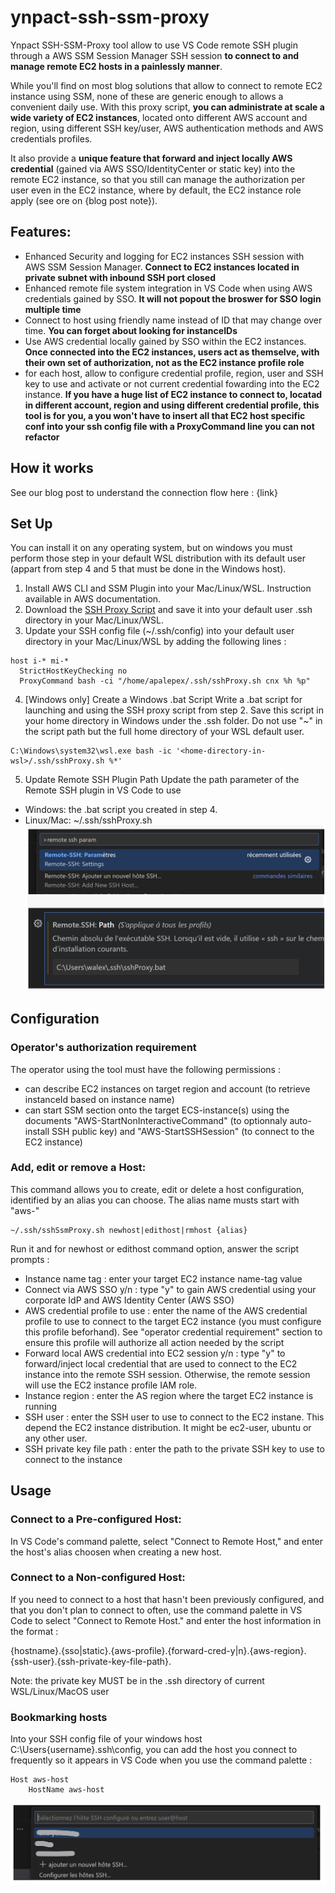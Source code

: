 # ynpact-ssh-ssm-proxy
Ynpact SSH-SSM-Proxy tool allow to use VS Code remote SSH plugin through a AWS SSM Session Manager SSH session **to connect to and manage remote EC2 hosts in a painlessly manner**.

While you'll find on most blog solutions that allow to connect to remote EC2 instance using SSM, none of these are generic enough to allows a convenient daily use. With this proxy script, **you can administrate at scale a wide variety of EC2 instances**, located onto different AWS account and region, using different SSH key/user, AWS authentication methods and AWS credentials profiles.

It also provide a **unique feature that forward and inject locally AWS credential** (gained via AWS SSO/IdentityCenter or static key) into the remote EC2 instance, so that you still can manage the authorization per user even in the EC2 instance, where by default, the EC2 instance role  apply (see ore on {blog post note}).

## Features:
- Enhanced Security and logging for EC2 instances SSH session with AWS SSM Session Manager.
  **Connect to EC2 instances located in private subnet with inbound SSH port closed**
- Enhanced remote file system integration in VS Code when using AWS credentials gained by SSO. **It will not popout the broswer for SSO login multiple time**
- Connect to host using friendly name instead of ID that may change over time. **You can forget about looking for instanceIDs**
- Use AWS credential locally gained by SSO within the EC2 instances. **Once connected into the EC2 instances, users act as themselve, with their own set of authorization, not as the EC2 instance profile role**
- for each host, allow to configure credential profile, region, user and SSH key to use and activate or not current credential fowarding into the EC2 instance. **If you have a huge list of EC2 instance to connect to, locatad in different account, region and using different credential profile, this tool is for you, a you won't have to insert all that EC2 host specific conf into your ssh config file with a ProxyCommand line you can not refactor**

## How it works
See our blog post to understand the connection flow here : {link}

## Set Up
You can install it on any operating system, but on windows you must perform those step in your default WSL distribution with its default user (appart from step 4 and 5 that must be done in the Windows host).
1) Install AWS CLI and SSM Plugin into your Mac/Linux/WSL. Instruction available in AWS documentation.
2) Download the [SSH Proxy Script](src/sshProxy.sh) and save it into your default user .ssh directory in your Mac/Linux/WSL.
3) Update your SSH config file (~/.ssh/config) into your default user directory in your Mac/Linux/WSL by adding the following lines :
```
host i-* mi-*
  StrictHostKeyChecking no
  ProxyCommand bash -ci "/home/apalepex/.ssh/sshProxy.sh cnx %h %p"
```
4) [Windows only] Create a Windows .bat Script
Write a .bat script for launching and using the SSH proxy script from step 2. Save this script in your home directory in Windows under the .ssh folder. Do not use "~" in the script path but the full home directory of your WSL default user.
```
C:\Windows\system32\wsl.exe bash -ic '<home-directory-in-wsl>/.ssh/sshProxy.sh %*'
```
5) Update Remote SSH Plugin Path
Update the path parameter of the Remote SSH plugin in VS Code to use
- Windows: the .bat script you created in step 4.
- Linux/Mac: ~/.ssh/sshProxy.sh
![Updating remote SSH extension path parameter](doc/setting-remote-ext.png)

## Configuration
### Operator's authorization requirement
The operator using the tool must have the following permissions :
- can describe EC2 instances on target region and account (to retrieve instanceId based on instance name)
- can start SSM section onto the target ECS-instance(s) using the documents "AWS-StartNonInteractiveCommand" (to optionnaly auto-install SSH public key) and "AWS-StartSSHSession" (to connect to the EC2 instance)
### Add, edit or remove a Host:
This command allows you to create, edit or delete a host configuration, identified by an alias you can choose. The alias name musts start with "aws-"
```
~/.ssh/sshSsmProxy.sh newhost|edithost|rmhost {alias}
```
Run it and for newhost or edithost command option, answer the script prompts :
- Instance name tag : enter your target EC2 instance name-tag value
- Connect via AWS SSO y/n : type "y" to gain AWS credential using your corporate IdP and AWS Identity Center (AWS SSO)
- AWS credential profile to use : enter the name of the AWS credential profile to use to connect to the target EC2 instance (you must configure this profile beforhand). See "operator credential requirement" section to ensure this profile will authorize all action needed by the script
- Forward local AWS credential into EC2 session y/n : type "y" to forward/inject local credential that are used to connect to the EC2 instance into the remote SSH session. Otherwise, the remote session will use the EC2 instance profile IAM role.
- Instance region : enter the AS region where the target EC2 instance is running
- SSH user : enter the SSH user to use to connect to the EC2 instane. This depend the EC2 instance distribution. It might be ec2-user, ubuntu or any other user.
- SSH private key file path : enter the path to the private SSH key to use to connect to the instance

## Usage
### Connect to a Pre-configured Host:
In VS Code's command palette, select "Connect to Remote Host," and enter the host's alias choosen when creating a new host.
### Connect to a Non-configured Host:
If you need to connect to a host that hasn't been previously configured, and that you don't plan to connect to often, use the command palette in VS Code to select "Connect to Remote Host." and enter the host information in the format :

{hostname}.{sso|static}.{aws-profile}.{forward-cred-y|n}.{aws-region}.{ssh-user}.{ssh-private-key-file-path}.

Note: the private key MUST be in the .ssh directory of current WSL/Linux/MacOS user
### Bookmarking hosts
Into your SSH config file of your windows host C:\Users\{username}\.ssh\config, you can add the host you connect to frequently so it appears in VS Code when you use the command palette : 
```
Host aws-host
    HostName aws-host
```
![How to connect to a bookmarked host](doc/bookmarking.png)

